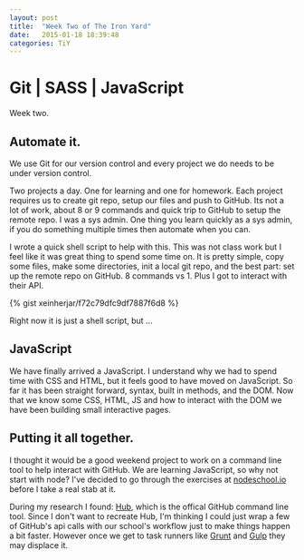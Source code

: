 ```yaml
---
layout: post
title:  "Week Two of The Iron Yard"
date:   2015-01-18 18:39:48
categories: TiY
---
```

# Git | SASS | JavaScript

Week two.

## Automate it.
We use Git for our version control and every project we do needs to be under version control.

Two projects a day.  One for learning and one for homework.  Each project requires us to create git repo, setup our files and push to GitHub.  Its not a lot of work, about 8 or 9 commands and quick trip to GitHub to setup the remote repo.  I was a sys admin.  One thing you learn quickly as a sys admin, if you do something multiple times then automate when you can.

I wrote a quick shell script to help with this.  This was not class work but I feel like it was great thing to spend some time on.  It is pretty simple, copy some files, make some directories, init a local git repo, and the best part: set up the remote repo on GitHub.  8 commands vs 1.  Plus I got to interact with their API.

{% gist xeinherjar/f72c79dfc9df7887f6d8 %}

Right now it is just a shell script, but ...

## JavaScript
We have finally arrived a JavaScript.  I understand why we had to spend time with CSS and HTML, but it feels good to have moved on JavaScript.  So far it has been straight forward, syntax, built in methods, and the DOM.  Now that we know some CSS, HTML, JS and how to interact with the DOM we have been building small interactive pages.

## Putting it all together.
I thought it would be a good weekend project to work on a command line tool to help interact with GitHub.  We are learning JavaScript, so why not start with node? I've decided to go through the exercises at [nodeschool.io](http://nodeschool.io) before I take a real stab at it.

During my research I found: [Hub](https://hub.github.com), which is the offical GitHub command line tool.
Since I don't want to recreate Hub, I'm thinking I could just wrap a few of GitHub's api calls with our school's workflow just to make things happen a bit faster.
However once we get to task runners like [Grunt](http://gruntjs.com) and [Gulp](http://gulpjs.com) they may displace it.
